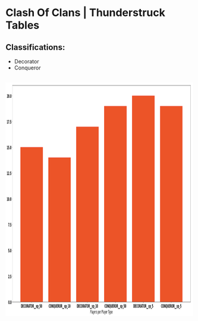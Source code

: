 # Clash Of Clans | Thunderstruck Tables

## Classifications:
- Decorator
- Conqueror

<br />
<div align="center">
  <a href="https://github.com/Metanomic/bayesian_networks_example">
    <img src="images/clash_of_clans_table.png" alt="Logo" width="789" height="630">
  </a>
</div>